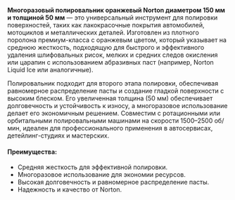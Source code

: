 **Многоразовый полировальник оранжевый Norton диаметром 150 мм и толщиной 50 мм** — это универсальный инструмент для полировки поверхностей, таких как лакокрасочные покрытия автомобилей, мотоциклов и металлических деталей. Изготовлен из плотного поролона премиум-класса с оранжевым цветом, который указывает на среднюю жесткость, подходящую для быстрого и эффективного удаления шлифовальных рисок, мелких и средних следов окисления или царапин с использованием абразивных паст (например, Norton Liquid Ice или аналогичные).

Полировальник подходит для второго этапа полировки, обеспечивая равномерное распределение пасты и создание гладкой поверхности с высоким блеском. Его увеличенная толщина (50 мм) обеспечивает долговечность и устойчивость к износу, а многоразовое использование делает его экономичным решением. Совместим с ротационными или орбитальными полировальными машинами на скорости 1500–2500 об/мин, идеален для профессионального применения в автосервисах, детейлинг-студиях и мастерских.

#### Преимущества:

- Средняя жесткость для эффективной полировки.
- Многоразовое использование для экономии ресурсов.
- Высокая долговечность и равномерное распределение пасты.
- Надежность и качество от Norton.
